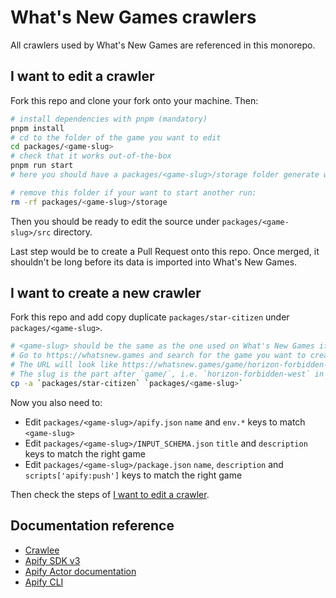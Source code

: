 # What's New Games crawlers

All crawlers used by What's New Games are referenced in this monorepo.

## I want to edit a crawler

Fork this repo and clone your fork onto your machine. Then:

```sh
# install dependencies with pnpm (mandatory)
pnpm install
# cd to the folder of the game you want to edit
cd packages/<game-slug>
# check that it works out-of-the-box
pnpm run start
# here you should have a packages/<game-slug>/storage folder generate with the result of the crawler

# remove this folder if your want to start another run:
rm -rf packages/<game-slug>/storage
```

Then you should be ready to edit the source under `packages/<game-slug>/src` directory.

Last step would be to create a Pull Request onto this repo.
Once merged, it shouldn't be long before its data is imported into What's New Games.

## I want to create a new crawler

Fork this repo and add copy duplicate `packages/star-citizen` under `packages/<game-slug>`.

```sh
# <game-slug> should be the same as the one used on What's New Games if possible.
# Go to https://whatsnew.games and search for the game you want to create a crawler for.
# The URL will look like https://whatsnew.games/game/horizon-forbidden-west.
# The slug is the part after `game/`, i.e. `horizon-forbidden-west` in this case.
cp -a `packages/star-citizen` `packages/<game-slug>`
```

Now you also need to:

- Edit `packages/<game-slug>/apify.json` `name` and `env.*` keys to match `<game-slug>`
- Edit `packages/<game-slug>/INPUT_SCHEMA.json` `title` and `description` keys to match the right game
- Edit `packages/<game-slug>/package.json` `name`, `description` and `scripts['apify:push']` keys to match the right game

Then check the steps of [I want to edit a crawler](#i-want-to-edit-a-crawler).

## Documentation reference

- [Crawlee](https://crawlee.dev)
- [Apify SDK v3](https://sdk.apify.com)
- [Apify Actor documentation](https://docs.apify.com/actor)
- [Apify CLI](https://docs.apify.com/cli)
